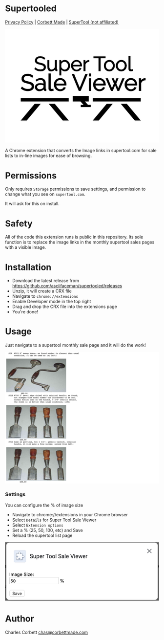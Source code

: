 # Supertooled
[Privacy Policy](PRIVACY.md) | [Corbett Made](https://corbettmade.com) | [SuperTool (not affiliated)](http://supertool.com)

![Logo](static/logo.png)

A Chrome extension that converts the Image links in supertool.com for sale lists to in-line images for ease of browsing.

# Permissions
Only requires `Storage` permissions to save settings, and permission to change what you see on `supertool.com`.

It will ask for this on install.

# Safety
All of the code this extension runs is public in this repository. Its sole function is to replace the image links in the monthly supertool sales pages with a visible image.

# Installation

* Download the latest release from https://github.com/asciifaceman/supertooled/releases
* Unzip, it will create a CRX file
* Navigate to `chrome://extensions`
* Enable Developer mode in the top right
* Drag and drop the CRX file into the extensions page
* You're done!

# Usage
Just navigate to a supertool monthly sale page and it will do the work!

![Example Screenshot](static/example.png)

### Settings
You can configure the % of image size

* Navigate to chrome://extensions in your Chrome browser
* Select `Details` for Super Tool Sale Viewer
* Select `Extension options`
* Set a % (25, 50, 100, etc) and Save
* Reload the supertool list page

![Settings](static/settings.png)

# Author
Charles Corbett <chas@corbettmade.com>